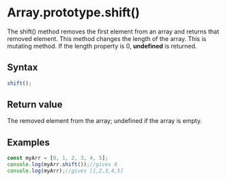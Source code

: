 # Array.prototype.shift()

The shift() method removes the first element from an array and returns that removed element. This method changes the length of the array.
This is mutating method.
If the length property is 0, **undefined** is returned.

## Syntax

```js
shift();
```

## Return value

The removed element from the array; undefined if the array is empty.

## Examples

```js
const myArr = [0, 1, 2, 3, 4, 5];
console.log(myArr.shift());//gives 0
console.log(myArr);//gives [1,2,3,4,5]
```
